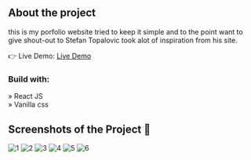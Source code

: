  <h2>About the project</h2>
 <p>this is my porfolio website tried to keep it simple and to the point want to give shout-out to Stefan Topalovic took alot of inspiration from his site. 
</p>

👉 Live Demo:  <a href='https://nolan-ai-clone-deploy.vercel.app/'>Live Demo</a>

<h3>Build with:</h3>
» React JS<br>
» Vanilla css

<h2>Screenshots of the Project 📸</h2>

![1](https://github.com/Adnan1O/Adnan.dev/assets/134485508/cda0bcde-f2e1-44cf-b58b-acc0dc596048)
![2](https://github.com/Adnan1O/Adnan.dev/assets/134485508/cbb13247-f57c-4773-bc58-cb4ba67e87c3)
![3](https://github.com/Adnan1O/Adnan.dev/assets/134485508/1ce67501-e9ec-4588-b99a-0c0e7f509b96)
![4](https://github.com/Adnan1O/Adnan.dev/assets/134485508/20f22e0f-9f8d-41f7-bafc-23104ccacf0c)
![5](https://github.com/Adnan1O/Adnan.dev/assets/134485508/06ef9c5d-8c1a-4388-b6bc-ee7c89821f29)
![6](https://github.com/Adnan1O/Adnan.dev/assets/134485508/845a2c21-59c3-48a4-85f6-f7fb4e20c9a9)

